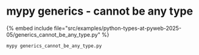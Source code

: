 # mypy generics - cannot be any type

{% embed include file="src/examples/python-types-at-pyweb-2025-05/generics_cannot_be_any_type.py" %}

```
mypy generics_cannot_be_any_type.py
```


